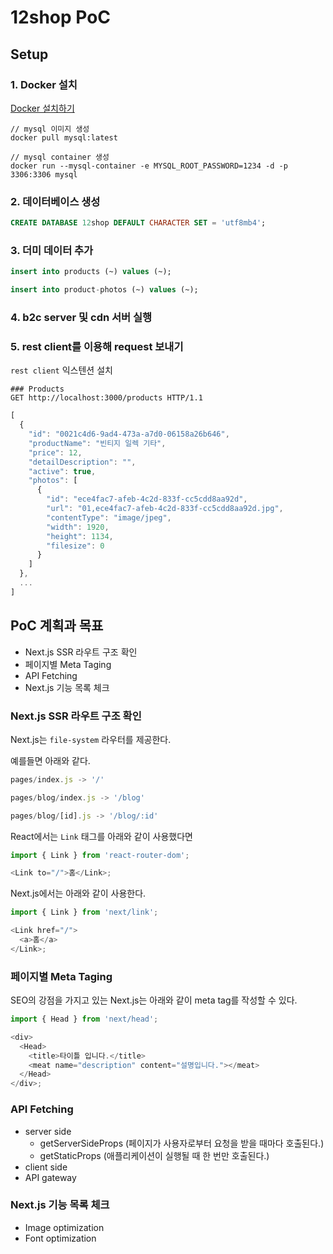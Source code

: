 # 12shop PoC

## Setup

### 1. Docker 설치

[Docker 설치하기](https://www.docker.com/)

```
// mysql 이미지 생성
docker pull mysql:latest

// mysql container 생성
docker run --mysql-container -e MYSQL_ROOT_PASSWORD=1234 -d -p 3306:3306 mysql
```

### 2. 데이터베이스 생성

```sql
CREATE DATABASE 12shop DEFAULT CHARACTER SET = 'utf8mb4';
```

### 3. 더미 데이터 추가

```sql
insert into products (~) values (~);

insert into product-photos (~) values (~);
```

### 4. b2c server 및 cdn 서버 실행

### 5. rest client를 이용해 request 보내기

`rest client` 익스텐션 설치

```http
### Products
GET http://localhost:3000/products HTTP/1.1
```

```js
[
  {
    "id": "0021c4d6-9ad4-473a-a7d0-06158a26b646",
    "productName": "빈티지 일렉 기타",
    "price": 12,
    "detailDescription": "",
    "active": true,
    "photos": [
      {
        "id": "ece4fac7-afeb-4c2d-833f-cc5cdd8aa92d",
        "url": "01,ece4fac7-afeb-4c2d-833f-cc5cdd8aa92d.jpg",
        "contentType": "image/jpeg",
        "width": 1920,
        "height": 1134,
        "filesize": 0
      }
    ]
  },
  ...
]
```

## PoC 계획과 목표

- Next.js SSR 라우트 구조 확인
- 페이지별 Meta Taging
- API Fetching
- Next.js 기능 목록 체크

### Next.js SSR 라우트 구조 확인

Next.js는 `file-system` 라우터를 제공한다.

예를들면 아래와 같다.

```js
pages/index.js -> '/'

pages/blog/index.js -> '/blog'

pages/blog/[id].js -> '/blog/:id'
```

React에서는 `Link` 태그를 아래와 같이 사용했다면

```js
import { Link } from 'react-router-dom';

<Link to="/">홈</Link>;
```

Next.js에서는 아래와 같이 사용한다.

```js
import { Link } from 'next/link';

<Link href="/">
  <a>홈</a>
</Link>;
```

### 페이지별 Meta Taging

SEO의 강점을 가지고 있는 Next.js는 아래와 같이 meta tag를 작성할 수 있다.

```js
import { Head } from 'next/head';

<div>
  <Head>
    <title>타이틀 입니다.</title>
    <meat name="description" content="설명입니다."></meat>
  </Head>
</div>;
```

### API Fetching

- server side
  - getServerSideProps (페이지가 사용자로부터 요청을 받을 때마다 호출된다.)
  - getStaticProps (애플리케이션이 실행될 때 한 번만 호출된다.)
- client side
- API gateway

### Next.js 기능 목록 체크

- Image optimization
- Font optimization
